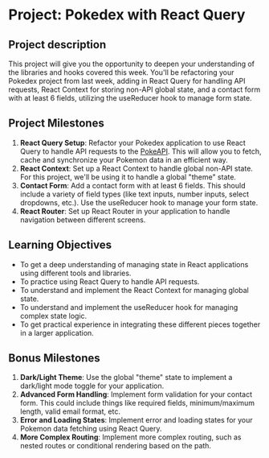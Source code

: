# Project: Pokedex with React Query

## Project description

This project will give you the opportunity to deepen your understanding of the libraries and hooks covered this week. You'll be refactoring your Pokedex project from last week, adding in React Query for handling API requests, React Context for storing non-API global state, and a contact form with at least 6 fields, utilizing the useReducer hook to manage form state.

## Project Milestones

1. **React Query Setup**: Refactor your Pokedex application to use React Query to handle API requests to the [PokeAPI](https://pokeapi.co/). This will allow you to fetch, cache and synchronize your Pokemon data in an efficient way.
2. **React Context**: Set up a React Context to handle global non-API state. For this project, we'll be using it to handle a global "theme" state.
3. **Contact Form**: Add a contact form with at least 6 fields. This should include a variety of field types (like text inputs, number inputs, select dropdowns, etc.). Use the useReducer hook to manage your form state.
4. **React Router**: Set up React Router in your application to handle navigation between different screens.

## Learning Objectives

- To get a deep understanding of managing state in React applications using different tools and libraries.
- To practice using React Query to handle API requests.
- To understand and implement the React Context for managing global state.
- To understand and implement the useReducer hook for managing complex state logic.
- To get practical experience in integrating these different pieces together in a larger application.

## Bonus Milestones

1. **Dark/Light Theme**: Use the global "theme" state to implement a dark/light mode toggle for your application.
2. **Advanced Form Handling**: Implement form validation for your contact form. This could include things like required fields, minimum/maximum length, valid email format, etc.
3. **Error and Loading States**: Implement error and loading states for your Pokemon data fetching using React Query.
4. **More Complex Routing**: Implement more complex routing, such as nested routes or conditional rendering based on the path.